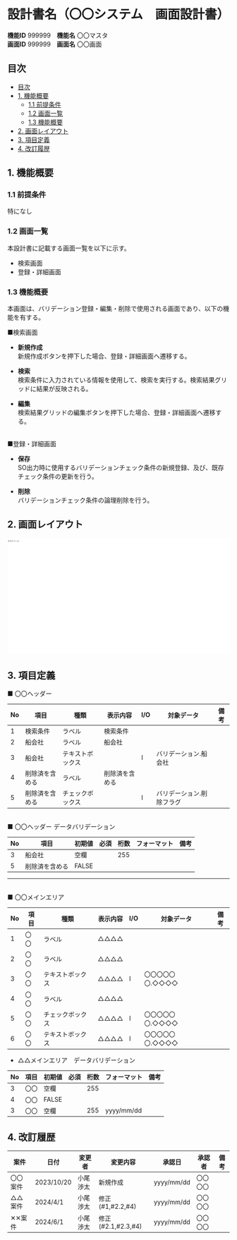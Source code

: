 # 設計書名（〇〇システム　画面設計書）

**機能ID** 999999　**機能名** 〇〇マスタ  
**画面ID** 999999　**画面名** 〇〇画面  

## 目次

- [目次](#目次)
- [1. 機能概要](#1-機能概要)
  - [1.1 前提条件](#11-前提条件)
  - [1.2 画面一覧](#12-画面一覧)
  - [1.3 機能概要](#13-機能概要)
- [2. 画面レイアウト](#2-画面レイアウト)
- [3. 項目定義](#3-項目定義)
- [4. 改訂履歴](#4-改訂履歴)

## 1. 機能概要

### 1.1 前提条件

特になし

### 1.2 画面一覧

本設計書に記載する画面一覧を以下に示す。

- 検索画面
- 登録・詳細画面

### 1.3 機能概要

本画面は、バリデーション登録・編集・削除で使用される画面であり、以下の機能を有する。

■検索画面

- **新規作成**  
新規作成ボタンを押下した場合、登録・詳細画面へ遷移する。

- **検索**  
検索条件に入力されている情報を使用して、検索を実行する。検索結果グリッドに結果が反映される。

- **編集**  
検索結果グリッドの編集ボタンを押下した場合、登録・詳細画面へ遷移する。  
&nbsp;  

■登録・詳細画面

- **保存**  
SO出力時に使用するバリデーションチェック条件の新規登録、及び、既存チェック条件の更新を行う。

- **削除**  
バリデーションチェック条件の論理削除を行う。

<!-- 改ページ用コード -->
<div style="page-break-before:always"></div>

## 2. 画面レイアウト

![sample_page](https://github.com/obi1111/testMd/blob/main/image/template/sample.jpeg?raw=true)

## 3. 項目定義

**■** 〇〇ヘッダー  

| No | 項目   | 種類       | 表示内容  | I/O | 対象データ       | 備考 |
|----|------|----------|------|-----|-------------|----|
| 1  | 検索条件 | ラベル      | 検索条件 |    |             |    |
| 2  | 船会社  | ラベル      | 船会社  |    |             |    |
| 3  | 船会社  | テキストボックス |      | I   | バリデーション.船会社 |    |
| 4  | 削除済を含める  | ラベル      | 削除済を含める  |    |             |    |
| 5  | 削除済を含める  | チェックボックス |      | I   | バリデーション.削除フラグ |    |

&nbsp;  
**■** 〇〇ヘッダー  データバリデーション

| No | 項目  | 初期値 | 必須 | 桁数  | フォーマット | 備考 |
|----|-----|-----|----|-----|--------|----|
| 3  | 船会社 | 空欄   |   | 255 |        |    |
| 5  | 削除済を含める | FALSE   |   |  |        |    |

---
&nbsp;  
**■** 〇〇メインエリア

| No | 項目   | 種類       | 表示内容  | I/O | 対象データ       | 備考 |
|----|------|----------|------|-----|-------------|----|
| 1  | 〇〇 | ラベル      | △△△△ |    |             |    |
| 2  | 〇〇 | ラベル      | △△△△ |    |             |    |
| 3  | 〇〇 | テキストボックス | △△△△ | I   | 〇〇〇〇〇〇.◇◇◇◇ |    |
| 4  | 〇〇 | ラベル      | △△△△ |    |             |    |
| 5  | 〇〇 | チェックボックス | △△△△ | I   | 〇〇〇〇〇〇.◇◇◇◇ |    |
| 6  | 〇〇 | テキストボックス | △△△△ | I   | 〇〇〇〇〇〇.◇◇◇◇ |    |

- △△メインエリア　データバリデーション
  
| No | 項目  | 初期値 | 必須 | 桁数  | フォーマット | 備考 |
|----|-----|-----|----|-----|--------|----|
| 3  | 〇〇 | 空欄   |   | 255 |        |    |
| 4  | 〇〇 | FALSE   |   |  |        |    |
| 3  | 〇〇 | 空欄   |   | 255 | yyyy/mm/dd |    |

## 4. 改訂履歴
  
| 案件   | 日付         | 変更者  | 変更内容           | 承認日 | 承認者 | 備考 |
|------|------------|------|----------------|-----|-----|----|
| 〇〇案件 | 2023/10/20 | 小尾渉太 | 新規作成           |   yyyy/mm/dd  |  〇〇〇〇   |    |
| △△案件 | 2024/4/1   | 小尾渉太 | 修正(#1,#2.2,#4) |   yyyy/mm/dd  |   〇〇〇〇  |    |
| ✕✕案件 | 2024/6/1   | 小尾渉太 | 修正(#2.1,#2.3,#4) |   yyyy/mm/dd  |   〇〇〇〇  |    |
